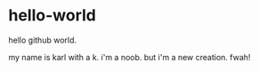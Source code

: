 # hello-world
hello github world.

my name is karl with a k. i'm a noob. but i'm a new creation. fwah!
